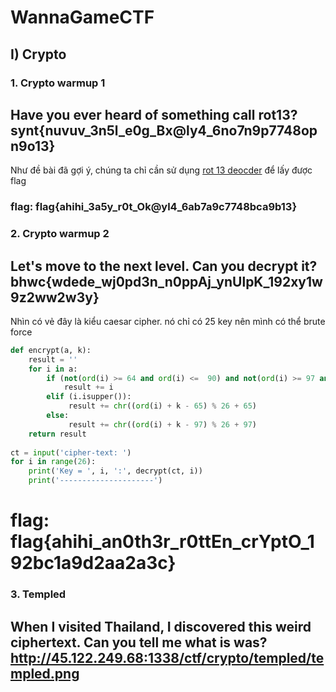 # WannaGameCTF

## I) Crypto
### 1.  Crypto warmup 1

Have you ever heard of something call rot13? synt{nuvuv_3n5l_e0g_Bx@ly4_6no7n9p7748opn9o13}
--------------------------------------------------------------------------------------------

Như đề bài đã gợi ý, chúng ta chỉ cần sử dụng [rot 13 deocder](https://rot13.com/) để lấy được flag

### flag: flag{ahihi_3a5y_r0t_Ok@yl4_6ab7a9c7748bca9b13}

### 2. Crypto warmup 2
Let's move to the next level. Can you decrypt it? bhwc{wdede_wj0pd3n_n0ppAj_ynUlpK_192xy1w9z2ww2w3y} 
--------------------------------------------------------------------------------------------

Nhìn có vẻ đây là kiểu caesar cipher. nó chỉ có 25 key nên mình có thể brute force 
```python
def encrypt(a, k):
    result = ''
    for i in a:
        if (not(ord(i) >= 64 and ord(i) <=  90) and not(ord(i) >= 97 and ord(i) <=  122)):
            result += i
        elif (i.isupper()):
             result += chr((ord(i) + k - 65) % 26 + 65)
        else:
             result += chr((ord(i) + k - 97) % 26 + 97)
    return result
    
ct = input('cipher-text: ')
for i in range(26):
    print('Key = ', i, ':', decrypt(ct, i))
    print('---------------------')
```

# flag: flag{ahihi_an0th3r_r0ttEn_crYptO_192bc1a9d2aa2a3c}

### 3. Templed

When I visited Thailand, I discovered this weird ciphertext. Can you tell me what is was?
http://45.122.249.68:1338/ctf/crypto/templed/templed.png
--------------------------------------------------------------------------------------------
